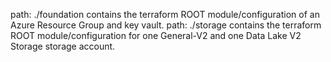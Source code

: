 path: ./foundation contains the terraform ROOT module/configuration of an Azure Resource Group and key vault.
path: ./storage contains the terraform ROOT module/configuration for one General-V2 and one Data Lake V2 Storage storage account.